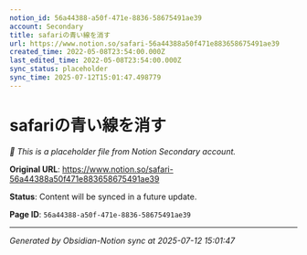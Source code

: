```yaml
---
notion_id: 56a44388-a50f-471e-8836-58675491ae39
account: Secondary
title: safariの青い線を消す
url: https://www.notion.so/safari-56a44388a50f471e883658675491ae39
created_time: 2022-05-08T23:54:00.000Z
last_edited_time: 2022-05-08T23:54:00.000Z
sync_status: placeholder
sync_time: 2025-07-12T15:01:47.498779
---
```


# safariの青い線を消す

*🔄 This is a placeholder file from Notion Secondary account.*

**Original URL**: https://www.notion.so/safari-56a44388a50f471e883658675491ae39

**Status**: Content will be synced in a future update.

**Page ID**: `56a44388-a50f-471e-8836-58675491ae39`

---

*Generated by Obsidian-Notion sync at 2025-07-12 15:01:47*
